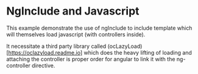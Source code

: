 # NgInclude and Javascript

This example demonstrate the use of ngInclude to include template which will
themselves load javascript (with controllers inside).

It necessitate a third party library called (ocLazyLoad)[https://oclazyload.readme.io]
which does the heavy lifting of loading and attaching the controller is proper
order for angular to link it with the ng-controller directive.

